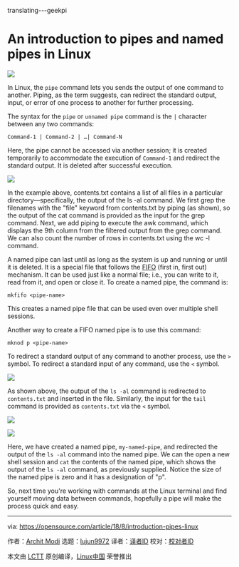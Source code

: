 translating---geekpi

An introduction to pipes and named pipes in Linux
======

![](https://opensource.com/sites/default/files/styles/image-full-size/public/lead-images/LAW-Internet_construction_9401467_520x292_0512_dc.png?itok=RPkPPtDe)

In Linux, the `pipe` command lets you sends the output of one command to another. Piping, as the term suggests, can redirect the standard output, input, or error of one process to another for further processing.

The syntax for the `pipe` or `unnamed pipe` command is the `|` character between any two commands:

`Command-1 | Command-2 | …| Command-N`

Here, the pipe cannot be accessed via another session; it is created temporarily to accommodate the execution of `Command-1` and redirect the standard output. It is deleted after successful execution.

![](https://opensource.com/sites/default/files/uploads/pipe.png)

In the example above, contents.txt contains a list of all files in a particular directory—specifically, the output of the ls -al command. We first grep the filenames with the "file" keyword from contents.txt by piping (as shown), so the output of the cat command is provided as the input for the grep command. Next, we add piping to execute the awk command, which displays the 9th column from the filtered output from the grep command. We can also count the number of rows in contents.txt using the wc -l command.

A named pipe can last until as long as the system is up and running or until it is deleted. It is a special file that follows the [FIFO][1] (first in, first out) mechanism. It can be used just like a normal file; i.e., you can write to it, read from it, and open or close it. To create a named pipe, the command is:
```
mkfifo <pipe-name>

```

This creates a named pipe file that can be used even over multiple shell sessions.

Another way to create a FIFO named pipe is to use this command:
```
mknod p <pipe-name>

```

To redirect a standard output of any command to another process, use the `>` symbol. To redirect a standard input of any command, use the `<` symbol.

![](https://opensource.com/sites/default/files/uploads/redirection.png)

As shown above, the output of the `ls -al` command is redirected to `contents.txt` and inserted in the file. Similarly, the input for the `tail` command is provided as `contents.txt` via the `<` symbol.

![](https://opensource.com/sites/default/files/uploads/create-named-pipe.png)

![](https://opensource.com/sites/default/files/uploads/verify-output.png)

Here, we have created a named pipe, `my-named-pipe`, and redirected the output of the `ls -al` command into the named pipe. We can the open a new shell session and `cat` the contents of the named pipe, which shows the output of the `ls -al` command, as previously supplied. Notice the size of the named pipe is zero and it has a designation of "p".

So, next time you're working with commands at the Linux terminal and find yourself moving data between commands, hopefully a pipe will make the process quick and easy.

--------------------------------------------------------------------------------

via: https://opensource.com/article/18/8/introduction-pipes-linux

作者：[Archit Modi][a]
选题：[lujun9972](https://github.com/lujun9972)
译者：[译者ID](https://github.com/译者ID)
校对：[校对者ID](https://github.com/校对者ID)

本文由 [LCTT](https://github.com/LCTT/TranslateProject) 原创编译，[Linux中国](https://linux.cn/) 荣誉推出

[a]:https://opensource.com/users/architmodi
[1]:https://en.wikipedia.org/wiki/FIFO_(computing_and_electronics)
